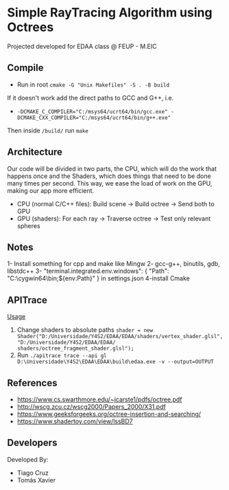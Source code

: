 # Simple RayTracing Algorithm using Octrees

Projected developed for EDAA class @ FEUP - M.EIC

## Compile

- Run in root ``cmake -G "Unix Makefiles" -S . -B build``

If it doesn't work add the direct paths to GCC and G++, i.e.
-  ``-DCMAKE_C_COMPILER="C:/msys64/ucrt64/bin/gcc.exe" -DCMAKE_CXX_COMPILER="C:/msys64/ucrt64/bin/g++.exe"``

Then inside ``/build/`` run ```make```

## Architecture

Our code will be divided in two parts, the CPU, which will do the work that happens once and the Shaders, which does things that need to be done many times per second.
This way, we ease the load of work on the GPU, making our app more efficient.

- CPU (normal C/C++ files): Build scene -> Build octree -> Send both to GPU
- GPU (shaders): For each ray -> Traverse octree -> Test only relevant spheres

## Notes 

1- Install something for cpp and make like Mingw
2- gcc-g++, binutils, gdb, libstdc++
3- "terminal.integrated.env.windows": {
        "Path": "C:\\cygwin64\\bin;${env:Path}"
    } in settings.json
4-install Cmake

## APITrace 

[Usage](https://github.com/apitrace/apitrace/blob/master/docs/USAGE.markdown)

1. Change shaders to absolute paths ```shader = new Shader("D:/Universidade/Y4S2/EDAA/EDAA/shaders/vertex_shader.glsl", "D:/Universidade/Y4S2/EDAA/EDAA/ shaders/octree_fragment_shader.glsl");```
2. Run ```./apitrace trace --api gl D:\Universidade\Y4S2\EDAA\EDAA\build\edaa.exe -v --output=OUTPUT```



## References

- https://www.cs.swarthmore.edu/~jcarste1/pdfs/octree.pdf
- http://wscg.zcu.cz/wscg2000/Papers_2000/X31.pdf
- https://www.geeksforgeeks.org/octree-insertion-and-searching/
- https://www.shadertoy.com/view/lssBD7

## Developers

Developed By:
- Tiago Cruz
- Tomás Xavier
